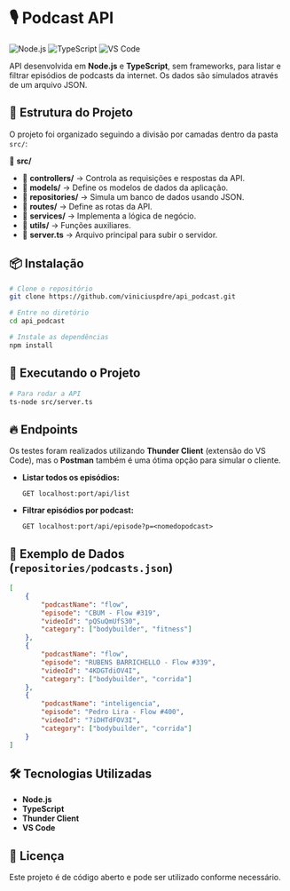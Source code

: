 # 🎙️ Podcast API

![Node.js](https://img.shields.io/badge/Node.js-16.13.0-green?style=for-the-badge&logo=node.js) ![TypeScript](https://img.shields.io/badge/TypeScript-4.5.4-blue?style=for-the-badge&logo=typescript) ![VS Code](https://img.shields.io/badge/VS%20Code-IDE-blue?style=for-the-badge&logo=visual-studio-code)

API desenvolvida em **Node.js** e **TypeScript**, sem frameworks, para listar e filtrar episódios de podcasts da internet. Os dados são simulados através de um arquivo JSON.

## 📁 Estrutura do Projeto
O projeto foi organizado seguindo a divisão por camadas dentro da pasta `src/`:

📂 **src/**
- 📂 **controllers/** → Controla as requisições e respostas da API.
- 📂 **models/** → Define os modelos de dados da aplicação.
- 📂 **repositories/** → Simula um banco de dados usando JSON.
- 📂 **routes/** → Define as rotas da API.
- 📂 **services/** → Implementa a lógica de negócio.
- 📂 **utils/** → Funções auxiliares.
- 📜 **server.ts** → Arquivo principal para subir o servidor.

## 📦 Instalação
```bash
# Clone o repositório
git clone https://github.com/viniciuspdre/api_podcast.git

# Entre no diretório
cd api_podcast

# Instale as dependências
npm install
```

## 🚀 Executando o Projeto
```bash
# Para rodar a API
ts-node src/server.ts
```

## 🔥 Endpoints
Os testes foram realizados utilizando **Thunder Client** (extensão do VS Code), mas o **Postman** também é uma ótima opção para simular o cliente.

- **Listar todos os episódios:**
  ```
  GET localhost:port/api/list
  ```

- **Filtrar episódios por podcast:**
  ```
  GET localhost:port/api/episode?p=<nomedopodcast>
  ```

## 📄 Exemplo de Dados (`repositories/podcasts.json`)
```json
[
    {
        "podcastName": "flow",
        "episode": "CBUM - Flow #319",
        "videoId": "pQSuQmUfS30",
        "category": ["bodybuilder", "fitness"]
    },
    {
        "podcastName": "flow",
        "episode": "RUBENS BARRICHELLO - Flow #339",
        "videoId": "4KDGTdiOV4I",
        "category": ["bodybuilder", "corrida"]
    },
    {
        "podcastName": "inteligencia",
        "episode": "Pedro Lira - Flow #400",
        "videoId": "7iDHTdFOV3I",
        "category": ["bodybuilder", "corrida"]
    }
]
```

## 🛠️ Tecnologias Utilizadas
- **Node.js**
- **TypeScript**
- **Thunder Client**
- **VS Code**

## 📝 Licença
Este projeto é de código aberto e pode ser utilizado conforme necessário.

